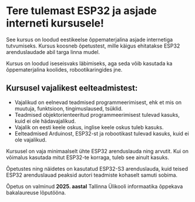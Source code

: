 # Tere tulemast ESP32 ja asjade interneti kursusele!

See kursus on loodud eestikeelse õppematerjalina asjade internetiga tutvumiseks. Kursus koosneb õpetustest, mille käigus ehitatakse ESP32 arenduslaudade abil targa linna mudel.

Kursus on loodud iseseisvaks läbimiseks, aga seda võib kasutada ka õppematerjalina koolides, robootikaringides jne.

## Kursusel vajalikest eelteadmistest:

- Vajalikud on eelnevad teadmised programmeerimisest, ehk et mis on muutuja, funktsioon, tingimuslaused, tsüklid.
- Teadmised objektorienteeritud programmeerimisest tulevad kasuks, kuid ei ole hädavajalikud.
- Vajalik on eesti keele oskus, inglise keele oskus tuleb kasuks.
- Eelteadmised Arduinost, ESP32-st ja robootikast tulevad kasuks, kuid ei ole vajalikud.

Kursusel on vaja minimaalselt ühte ESP32 arenduslauda ning arvutit. Kui on võimalus kasutada mitut ESP32-te korraga, tuleb see ainult kasuks.

Õpetustes ning näidetes on kasutatud ESP32-S3 arenduslauda, kuid teised ESP32 arenduslauad peaksid autori teadmiste kohaselt samuti sobima.

Õpetus on valminud **2025. aastal** Tallinna Ülikooli informaatika õppekava bakalaureuse lõputööna. 
